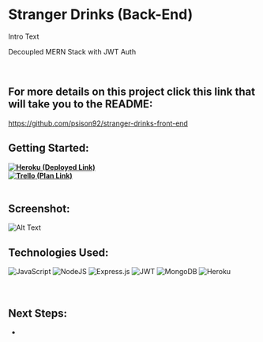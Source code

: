 # Stranger Drinks (Back-End)
<p>Intro Text</p>
<p>Decoupled MERN Stack with JWT Auth</p><br>

## For more details on this project click this link that will take you to the README:
https://github.com/psison92/stranger-drinks-front-end

## Getting Started: 
**[![Heroku](https://img.shields.io/badge/heroku-%23430098.svg?style=for-the-badge&logo=heroku&logoColor=white) (Deployed Link)](https://localhost:3001/)**<br>
**[![Trello](https://img.shields.io/badge/Trello-%23026AA7.svg?style=for-the-badge&logo=Trello&logoColor=white) (Plan Link)](https://trello.com/b/EDD05YLr/stranger-drinks)**<br><br>

## Screenshot: 
<img src="" alt="Alt Text" style="max-width: 95vw;">

## Technologies Used: 
![JavaScript](https://img.shields.io/badge/javascript-%23323330.svg?style=for-the-badge&logo=javascript&logoColor=%23F7DF1E) ![NodeJS](https://img.shields.io/badge/node.js-6DA55F?style=for-the-badge&logo=node.js&logoColor=white) ![Express.js](https://img.shields.io/badge/express.js-%23404d59.svg?style=for-the-badge&logo=express&logoColor=%2361DAFB) ![JWT](https://img.shields.io/badge/JWT-black?style=for-the-badge&logo=JSON%20web%20tokens) ![MongoDB](https://img.shields.io/badge/MongoDB-%234ea94b.svg?style=for-the-badge&logo=mongodb&logoColor=white) ![Heroku](https://img.shields.io/badge/heroku-%23430098.svg?style=for-the-badge&logo=heroku&logoColor=white)<br>
<br><br>

## Next Steps:
- 
